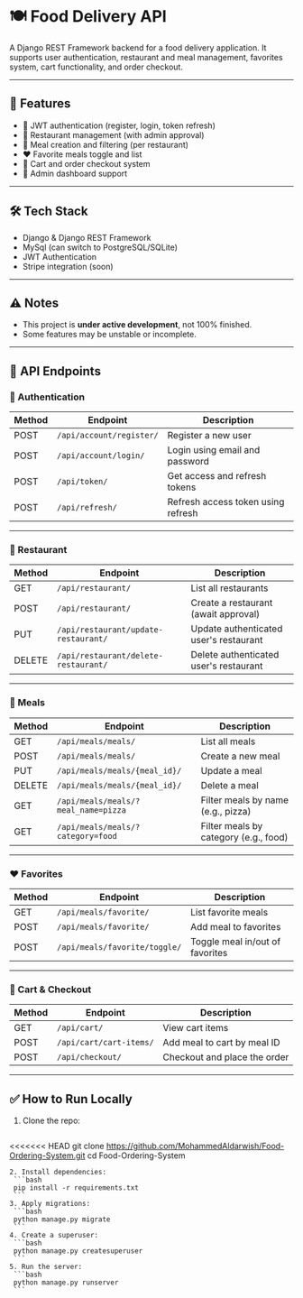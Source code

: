 # 🍽️ Food Delivery API

A Django REST Framework backend for a food delivery application. It supports user authentication, restaurant and meal management, favorites system, cart functionality, and order checkout.

---

## 🚀 Features

- 🔐 JWT authentication (register, login, token refresh)
- 🏪 Restaurant management (with admin approval)
- 🍔 Meal creation and filtering (per restaurant)
- ❤️ Favorite meals toggle and list
- 🛒 Cart and order checkout system
- 👮 Admin dashboard support

---

## 🛠️ Tech Stack

- Django & Django REST Framework
- MySql (can switch to PostgreSQL/SQLite)
- JWT Authentication
- Stripe integration (soon)

---

## ⚠️ Notes

- This project is **under active development**, not 100% finished.
- Some features may be unstable or incomplete.

---

## 📡 API Endpoints

### 🔐 Authentication

| Method | Endpoint                  | Description                          |
|--------|---------------------------|--------------------------------------|
| POST   | `/api/account/register/`  | Register a new user                  |
| POST   | `/api/account/login/`     | Login using email and password       |
| POST   | `/api/token/`             | Get access and refresh tokens        |
| POST   | `/api/refresh/`           | Refresh access token using refresh   |

---

### 🏪 Restaurant

| Method | Endpoint                             | Description                             |
|--------|--------------------------------------|-----------------------------------------|
| GET    | `/api/restaurant/`                   | List all restaurants                    |
| POST   | `/api/restaurant/`                   | Create a restaurant (await approval)    |
| PUT    | `/api/restaurant/update-restaurant/` | Update authenticated user's restaurant  |
| DELETE | `/api/restaurant/delete-restaurant/` | Delete authenticated user's restaurant  |

---

### 🍔 Meals

| Method | Endpoint                          | Description                         |
|--------|-----------------------------------|-------------------------------------|
| GET    | `/api/meals/meals/`               | List all meals                      |
| POST   | `/api/meals/meals/`               | Create a new meal                   |
| PUT    | `/api/meals/meals/{meal_id}/`     | Update a meal                       |
| DELETE | `/api/meals/meals/{meal_id}/`     | Delete a meal                       |
| GET    | `/api/meals/meals/?meal_name=pizza` | Filter meals by name (e.g., pizza) |
| GET    | `/api/meals/meals/?category=food`   | Filter meals by category (e.g., food)|

---

### ❤️ Favorites

| Method | Endpoint                         | Description                    |
|--------|----------------------------------|--------------------------------|
| GET    | `/api/meals/favorite/`          | List favorite meals            |
| POST   | `/api/meals/favorite/`          | Add meal to favorites          |
| POST   | `/api/meals/favorite/toggle/`   | Toggle meal in/out of favorites|

---

### 🛒 Cart & Checkout

| Method | Endpoint                      | Description                       |
|--------|-------------------------------|-----------------------------------|
| GET    | `/api/cart/`                  | View cart items                   |
| POST   | `/api/cart/cart-items/`       | Add meal to cart by meal ID       |
| POST   | `/api/checkout/`              | Checkout and place the order      |

---

## ✅ How to Run Locally

1. Clone the repo:
   ```bash
<<<<<<< HEAD
   git clone https://github.com/MohammedAldarwish/Food-Ordering-System.git
   cd Food-Ordering-System
   ```
2. Install dependencies:
    ```bash
    pip install -r requirements.txt
    ```
3. Apply migrations:
    ```bash 
    python manage.py migrate
    ```
4. Create a superuser:
    ```bash
    python manage.py createsuperuser
    ```
5. Run the server:
    ```bash
    python manage.py runserver
    ```


